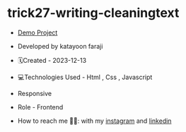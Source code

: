 # trick27-writing-cleaningtext

- [Demo Project](https://katayoon-faraji-web.github.io/trick26-scroll/)

- Developed by katayoon faraji

- 🗓️Created - 2023-12-13

- 💻Technologies Used - Html , Css , Javascript

- Responsive
  
- Role - Frontend

- How to reach me 👩🏻: with my [instagram](https://instagram.com/katayoon_faraji_web) and [linkedin](https://www.linkedin.com/in/katayoon-faraji-web-3b722b207r)
